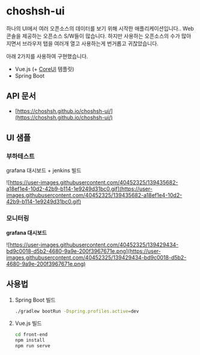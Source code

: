 # choshsh-ui

하나의 UI에서 여러 오픈소스의 데이터를 보기 위해 시작한 애플리케이션입니다..
Web 콘솔을 제공하는 오픈소스 S/W들이 많습니다. 하지만 사용하는 오픈소스의 수가 많아지면서 브라우저 탭을 여러개 열고 사용하는게 번거롭고 귀찮았습니다.

아래 2가지를 사용하여 구현했습니다.

- Vue.js (+ [CoreUI](https://coreui.io/docs/getting-started/introduction/) 템플릿)
- Spring Boot

## API 문서

- [https://choshsh.github.io/choshsh-ui/](https://choshsh.github.io/choshsh-ui/)

## UI 샘플

### 부하테스트

grafana 대시보드 + jenkins 빌드

![https://user-images.githubusercontent.com/40452325/139435682-a18ef1e4-10d2-42b9-b114-1e9249d31bc0.gif](https://user-images.githubusercontent.com/40452325/139435682-a18ef1e4-10d2-42b9-b114-1e9249d31bc0.gif)

### 모니터링

**grafana 대시보드**

![https://user-images.githubusercontent.com/40452325/139429434-bd9c0018-d5b2-4680-9a9e-200f3967671e.png](https://user-images.githubusercontent.com/40452325/139429434-bd9c0018-d5b2-4680-9a9e-200f3967671e.png)

## 사용법

1. Spring Boot 빌드

    ```bash
    ./gradlew bootRun -Dspring.profiles.active=dev
    ```

2. Vue.js 빌드

    ```bash
    cd front-end
    npm install
    npm run serve
    ```